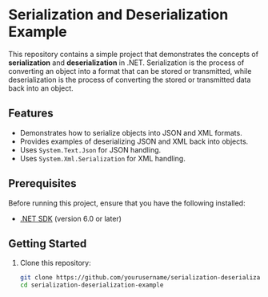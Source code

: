# Serialization and Deserialization Example

This repository contains a simple project that demonstrates the concepts of **serialization** and **deserialization** in .NET. Serialization is the process of converting an object into a format that can be stored or transmitted, while deserialization is the process of converting the stored or transmitted data back into an object.

## Features

- Demonstrates how to serialize objects into JSON and XML formats.
- Provides examples of deserializing JSON and XML back into objects.
- Uses `System.Text.Json` for JSON handling.
- Uses `System.Xml.Serialization` for XML handling.

## Prerequisites

Before running this project, ensure that you have the following installed:

- [.NET SDK](https://dotnet.microsoft.com/download) (version 6.0 or later)

## Getting Started

1. Clone this repository:

   ```bash
   git clone https://github.com/yourusername/serialization-deserialization-example.git
   cd serialization-deserialization-example
